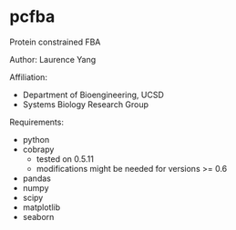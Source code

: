 # pcfba
Protein constrained FBA

Author: Laurence Yang

Affiliation: 
- Department of Bioengineering, UCSD
- Systems Biology Research Group

Requirements:
- python
- cobrapy
	- tested on 0.5.11
	- modifications might be needed for versions >= 0.6
- pandas
- numpy
- scipy
- matplotlib
- seaborn
